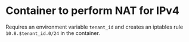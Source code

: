 # Container to perform NAT for IPv4

Requires an environment variable `tenant_id` and creates an iptables rule 
`10.8.$tenant_id.0/24` in the container.
